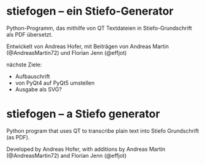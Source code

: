 # stiefogen – ein Stiefo-Generator

Python-Programm, das mithilfe von QT Textdateien in Stiefo-Grundschrift als PDF übersetzt.

Entwickelt von Andreas Hofer, mit Beiträgen von Andreas Martin (@AndreasMartin72) und Florian Jenn (@effjot)

nächste Ziele:

 * Aufbauschrift
 * von PyQt4 auf PyQt5 umstellen
 * Ausgabe als SVG?


# stiefogen – a Stiefo generator

Python program that uses QT to transcribe plain text into Stiefo Grundschrift (as PDF).

Developed by Andreas Hofer, with additions by Andreas Martin (@AndreasMartin72) and Florian Jenn (@effjot)
